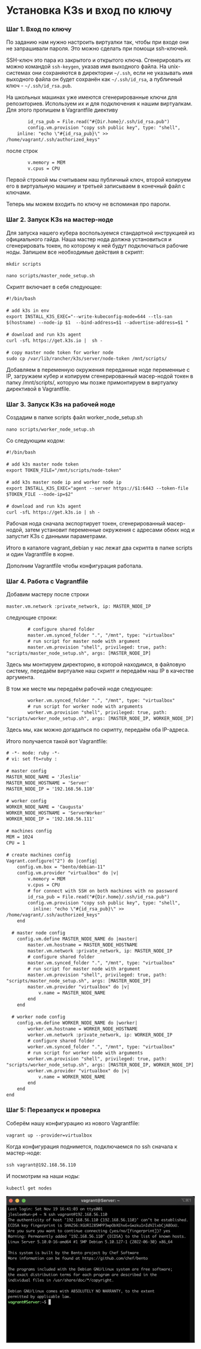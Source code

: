 # Установка K3s и вход по ключу

### Шаг 1. Вход по ключу

По заданию нам нужно настроить виртуалки так, чтобы при входе они не запрашивали пароля. Это можно сделать при помощи ssh-ключей. 

SSH-ключ это пара из закрытого и открытого ключа. Сгенерировать их можно командой ``ssh-keygen``, указав имя выходного файла. На unix-системах они сохраняются в директории ``~/.ssh``, если не указывать имя выходного файла он будет сохранён как ``~/.ssh/id_rsa``, а публичный ключ - ``~/.ssh/id_rsa.pub``.

На школьных машинах уже имеются сгенерированные ключи для репозиториев. Используем их и для подключения к нашим виртуалкам. Для этого пропишем в Vagrantfile диективу

```
        id_rsa_pub = File.read("#{Dir.home}/.ssh/id_rsa.pub")
  		config.vm.provision "copy ssh public key", type: "shell",
    inline: "echo \"#{id_rsa_pub}\" >> /home/vagrant/.ssh/authorized_keys"
```

после строк

```
        v.memory = MEM
		v.cpus = CPU
```

Первой строкой мы считываем наш публичный ключ, второй копируем его в виртуальную машину и третьей записываем в конечный файл с ключами.

Теперь мы можем входить по ключу не вспоминая про пароли.

### Шаг 2. Запуск K3s на мастер-ноде

Для запуска нашего кубера воспользуемся стандартной инструкцией из официального гайда. Наша мастер нода должна установиться и сгенерировать токен, по которому к ней будут подключаться рабочие ноды. Запишем все необходимые действия в скрипт:

``mkdir scripts``

``nano scripts/master_node_setup.sh``

Скрипт включает в себя следующее:

```
#!/bin/bash

# add k3s in env
export INSTALL_K3S_EXEC="--write-kubeconfig-mode=644 --tls-san $(hostname) --node-ip $1  --bind-address=$1 --advertise-address=$1 "

# download and run k3s agent
curl -sfL https://get.k3s.io |  sh -

# copy master node token for worker node
sudo cp /var/lib/rancher/k3s/server/node-token /mnt/scripts/
```

Добавляем в переменную окружения переданные ноде переменные с IP, загружаем кубер и копируем сгенерированный масер-нодой токен в папку /mnt/scripts/, которую мы позже примонтируем в виртуалку директивой в Vagrantfile.

### Шаг 3. Запуск K3s на рабочей ноде

Создадим в папке scripts файл worker_node_setup.sh

``nano scripts/worker_node_setup.sh``

Со следующим кодом:

```
#!/bin/bash

# add k3s master node token
export TOKEN_FILE="/mnt/scripts/node-token"

# add k3s master node ip and worker node ip
export INSTALL_K3S_EXEC="agent --server https://$1:6443 --token-file $TOKEN_FILE --node-ip=$2"

# download and run k3s agent
curl -sfL https://get.k3s.io | sh -
```

Рабочая нода сначала экспортирует токен, сгенерированный масер-нодой, затем установит переменные окружения с адресами обеих нод и запустит K3s с данными параметрами.

Итого в каталоге vagrant_debian у нас лежат два скрипта в папке scripts и один Vagrantfile в корне.

Дополним Vagrantfile чтобы конфигурация работала.

### Шаг 4. Работа с Vagrantfile

Добавим мастеру после строки

``master.vm.network :private_network, ip: MASTER_NODE_IP``

следующие строки:

```
		# configure shared folder
		master.vm.synced_folder ".", "/mnt", type: "virtualbox"
		# run script for master node with argument
		master.vm.provision "shell", privileged: true, path: "scripts/master_node_setup.sh", args: [MASTER_NODE_IP]
```

Здесь мы монтируем директорию, в которой находимся, в файловую систему, передаём виртуалке наш скрипт и передаём наш IP в качестве аргумента.

В том же месте мы передаём рабочей ноде следующее:

```
        worker.vm.synced_folder ".", "/mnt", type: "virtualbox"
		# run script for worker node with arguments
		worker.vm.provision "shell", privileged: true, path: "scripts/worker_node_setup.sh", args: [MASTER_NODE_IP, WORKER_NODE_IP]
```

Здесь мы, как можно догадаться по скрипту, передаём оба IP-адреса.

Итого получается такой вот Vagrantfile:

```
# -*- mode: ruby -*-
# vi: set ft=ruby :

# master config
MASTER_NODE_NAME = 'Jleslie'
MASTER_NODE_HOSTNAME = 'Server'
MASTER_NODE_IP = '192.168.56.110'

# worker config
WORKER_NODE_NAME = 'Caugusta'
WORKER_NODE_HOSTNAME = 'ServerWorker'
WORKER_NODE_IP = '192.168.56.111'

# machines config
MEM = 1024
CPU = 1

# create machines config
Vagrant.configure("2") do |config|
	config.vm.box = "bento/debian-11"
	config.vm.provider "virtualbox" do |v|
		v.memory = MEM
		v.cpus = CPU
		# for connect with SSH on both machines with no password
		id_rsa_pub = File.read("#{Dir.home}/.ssh/id_rsa.pub")
  		config.vm.provision "copy ssh public key", type: "shell",
    	  inline: "echo \"#{id_rsa_pub}\" >> /home/vagrant/.ssh/authorized_keys"
	end

  # master node config
	config.vm.define MASTER_NODE_NAME do |master|
		master.vm.hostname = MASTER_NODE_HOSTNAME
		master.vm.network :private_network, ip: MASTER_NODE_IP
		# configure shared folder
		master.vm.synced_folder ".", "/mnt", type: "virtualbox"
		# run script for master node with argument
		master.vm.provision "shell", privileged: true, path: "scripts/master_node_setup.sh", args: [MASTER_NODE_IP]
		master.vm.provider "virtualbox" do |v|
			v.name = MASTER_NODE_NAME
		end
	end

  # worker node config
	config.vm.define WORKER_NODE_NAME do |worker|
		worker.vm.hostname = WORKER_NODE_HOSTNAME
		worker.vm.network :private_network, ip: WORKER_NODE_IP
		# configure shared folder
		worker.vm.synced_folder ".", "/mnt", type: "virtualbox"
		# run script for worker node with arguments
		worker.vm.provision "shell", privileged: true, path: "scripts/worker_node_setup.sh", args: [MASTER_NODE_IP, WORKER_NODE_IP]
		worker.vm.provider "virtualbox" do |v|
			v.name = WORKER_NODE_NAME 
		end
	end
end
```

### Шаг 5: Перезапуск и проверка

Соберём нашу конфигурацию из нового Vagrantfile:

``vagrant up --provider=virtualbox``

Когда конфигурация поднимется, подключаемся по ssh сначала к мастер-ноде:

``ssh vagrant@192.168.56.110``

И посмотрим на наши ноды:

``kubectl get nodes``

![vagrant](media/vagrant/step_06.png)

